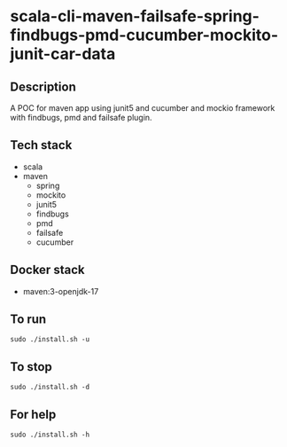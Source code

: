 # scala-cli-maven-failsafe-spring-findbugs-pmd-cucumber-mockito-junit-car-data

## Description
A POC for maven app using junit5
and cucumber and mockio framework
 with findbugs,
pmd and failsafe plugin.

## Tech stack
- scala
- maven
	- spring
	- mockito
  - junit5
  - findbugs
  - pmd
  - failsafe
  - cucumber

## Docker stack
- maven:3-openjdk-17

## To run
`sudo ./install.sh -u`

## To stop
`sudo ./install.sh -d`

## For help
`sudo ./install.sh -h`

